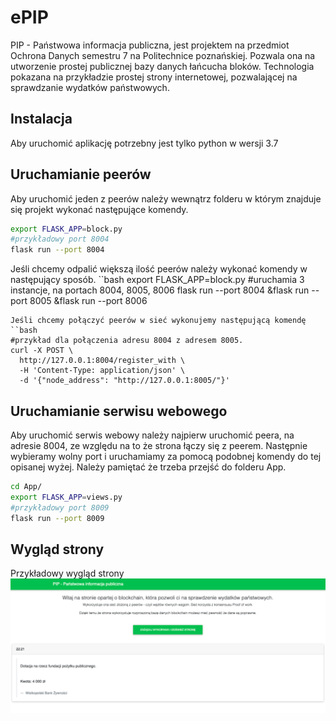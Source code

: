 # ePIP

PIP - Państwowa informacja publiczna, jest projektem na przedmiot Ochrona Danych semestru 7 na Politechnice poznańskiej.
Pozwala ona na utworzenie prostej publicznej bazy danych łańcucha bloków. 
Technologia pokazana na przykładzie prostej strony internetowej, pozwalającej na sprawdzanie wydatków państwowych.

## Instalacja

Aby uruchomić aplikację potrzebny jest tylko python w wersji 3.7


## Uruchamianie peerów

Aby uruchomić jeden z peerów należy wewnątrz folderu w którym znajduje się projekt wykonać następujące komendy.
```bash
export FLASK_APP=block.py
#przykładowy port 8004
flask run --port 8004
```
Jeśli chcemy odpalić większą ilość peerów należy wykonać komendy w następujący sposób.
``bash
export FLASK_APP=block.py
#uruchamia 3 instancje, na portach 8004, 8005, 8006
flask run --port 8004 &flask run --port 8005 &flask run --port 8006 
```
Jeśli chcemy połączyć peerów w sieć wykonujemy następującą komendę
``bash
#przykład dla połączenia adresu 8004 z adresem 8005.
curl -X POST \                              
  http://127.0.0.1:8004/register_with \
  -H 'Content-Type: application/json' \
  -d '{"node_address": "http://127.0.0.1:8005/"}'
```

## Uruchamianie serwisu webowego

Aby uruchomić serwis webowy należy najpierw uruchomić peera, na adresie 8004, ze względu na to że strona łączy się z peerem.
Następnie wybieramy wolny port i uruchamiamy za pomocą podobnej komendy do tej opisanej wyżej. 
Należy pamiętać że trzeba przejść do folderu App.
```bash
cd App/
export FLASK_APP=views.py
#przykładowy port 8009
flask run --port 8009
```

## Wygląd strony
Przykładowy wygląd strony
![alt text](https://github.com/DalduK/OD_Projekt_Blockchain/blob/master/Screenshot.png?raw=true)



